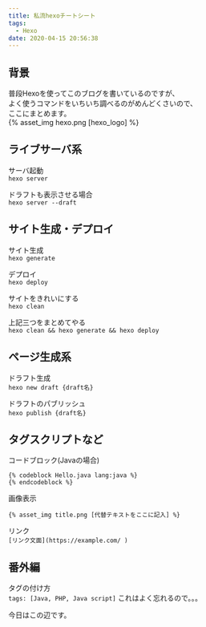```yaml
---
title: 私流hexoチートシート
tags:
  - Hexo
date: 2020-04-15 20:56:38
---
```


## 背景
普段Hexoを使ってこのブログを書いているのですが、  
よく使うコマンドをいちいち調べるのがめんどくさいので、  
ここにまとめます。  
{% asset_img hexo.png [hexo_logo] %}
<!-- more -->
## ライブサーバ系
サーバ起動  
`hexo server`

ドラフトも表示させる場合  
`hexo server --draft`

## サイト生成・デプロイ
サイト生成  
`hexo generate`

デプロイ  
`hexo deploy`

サイトをきれいにする  
`hexo clean`

上記三つをまとめてやる  
`hexo clean && hexo generate && hexo deploy`

## ページ生成系
ドラフト生成  
`hexo new draft {draft名}` 

ドラフトのパブリッシュ  
`hexo publish {draft名}` 

## タグスクリプトなど
コードブロック(Javaの場合)
```
{% codeblock Hello.java lang:java %}
{% endcodeblock %}
```

画像表示  
```
{% asset_img title.png [代替テキストをここに記入] %}
```

リンク  
`[リンク文面](https://example.com/ )`

## 番外編
タグの付け方  
`tags: [Java, PHP, Java script]`
これはよく忘れるので。。。


今日はこの辺です。  
